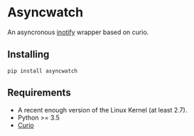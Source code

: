 Asyncwatch
=========

An asyncronous
[inotify](http://man7.org/linux/man-pages/man7/inotify.7.html) wrapper based on curio.


Installing
-----------

````
pip install asyncwatch
````

Requirements
-----------

- A recent enough version of the Linux Kernel (at least 2.7).
- Python >= 3.5
- [Curio](https://github.com/dabeaz/curio)


